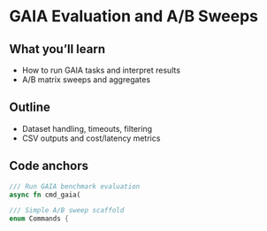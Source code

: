 # GAIA Evaluation and A/B Sweeps

## What you’ll learn
- How to run GAIA tasks and interpret results
- A/B matrix sweeps and aggregates

## Outline
- Dataset handling, timeouts, filtering
- CSV outputs and cost/latency metrics

## Code anchors

```133:167:agent/crates/agent-exec/src/main.rs
/// Run GAIA benchmark evaluation
async fn cmd_gaia(
```

```120:131:agent/crates/agent-exec/src/main.rs
/// Simple A/B sweep scaffold
enum Commands {
```


